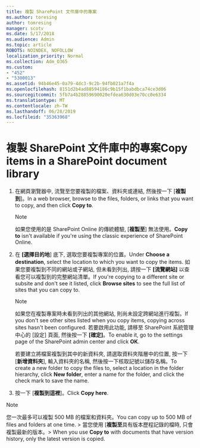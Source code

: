 ```yaml
---
title: 複製 SharePoint 文件庫中的專案
ms.author: toresing
author: tomresing
manager: scotv
ms.date: 5/17/2018
ms.audience: Admin
ms.topic: article
ROBOTS: NOINDEX, NOFOLLOW
localization_priority: Normal
ms.collection: Adm_O365
ms.custom:
- "452"
- "5300013"
ms.assetid: 94b46e45-0a79-4dc3-9c2b-94fb021a7f4a
ms.openlocfilehash: 8151d2b4ad88594186c9b15f1babdbca74ce3d06
ms.sourcegitcommit: 5fb7a4b28859690020efdea630d03e70cc0e6334
ms.translationtype: MT
ms.contentlocale: zh-TW
ms.lasthandoff: 06/28/2019
ms.locfileid: "35363968"
---
```

# <a name="copy-items-in-a-sharepoint-document-library"></a><span data-ttu-id="1ae82-102">複製 SharePoint 文件庫中的專案</span><span class="sxs-lookup"><span data-stu-id="1ae82-102">Copy items in a SharePoint document library</span></span>

1. <span data-ttu-id="1ae82-103">在網頁瀏覽器中, 流覽至您要複製的檔案、資料夾或連結, 然後按一下 [**複製到**]。</span><span class="sxs-lookup"><span data-stu-id="1ae82-103">In a web browser, browse to the files, folders, or links that you want to copy, and then click **Copy to**.</span></span>

    > [!NOTE]
    > <span data-ttu-id="1ae82-104">如果您使用的是 SharePoint Online 的傳統體驗, [**複製至**] 無法使用。</span><span class="sxs-lookup"><span data-stu-id="1ae82-104">**Copy to** isn't available if you're using the classic experience of SharePoint Online.</span></span>
  
2. <span data-ttu-id="1ae82-105">在 **[選擇目的地**] 底下, 選取您要複製專案的位置。</span><span class="sxs-lookup"><span data-stu-id="1ae82-105">Under **Choose a destination**, select the location to which you want to copy the items.</span></span> <span data-ttu-id="1ae82-106">如果您要複製到不同的網站或子網站, 但未看到列出, 請按一下 **[流覽網站]** 以查看您可以複製到的完整網站清單。</span><span class="sxs-lookup"><span data-stu-id="1ae82-106">If you're copying to a different site or subsite and don't see it listed, click **Browse sites** to see the full list of sites that you can copy to.</span></span>

    > [!NOTE]
    > <span data-ttu-id="1ae82-107">如果您在複製專案時未看到列出的其他網站, 則尚未設定跨網站進行複製。</span><span class="sxs-lookup"><span data-stu-id="1ae82-107">If you don't see other sites listed when you copy items, copying across sites hasn't been configured.</span></span> <span data-ttu-id="1ae82-108">若要啟用此功能, 請移至 SharePoint 系統管理中心的 [設定] 頁面, 然後按一下 **[確定]**。</span><span class="sxs-lookup"><span data-stu-id="1ae82-108">To enable it, go to the settings page of the SharePoint admin center and click **OK**.</span></span>
  
    <span data-ttu-id="1ae82-109">若要建立將檔案複製到其中的新資料夾, 請選取資料夾階層中的位置, 按一下 [**新增資料夾**], 輸入資料夾的名稱, 然後按一下核取記號以儲存名稱。</span><span class="sxs-lookup"><span data-stu-id="1ae82-109">To create a new folder to copy the files to, select a location in the folder hierarchy, click **New folder**, enter a name for the folder, and click the check mark to save the name.</span></span>

3. <span data-ttu-id="1ae82-110">按一下 [**複製到這裡**]。</span><span class="sxs-lookup"><span data-stu-id="1ae82-110">Click **Copy here**.</span></span>

> [!NOTE]
> <span data-ttu-id="1ae82-111">您一次最多可以複製 500 MB 的檔案和資料夾。</span><span class="sxs-lookup"><span data-stu-id="1ae82-111">You can copy up to 500 MB of files and folders at one time.</span></span> <span data-ttu-id="1ae82-112">> 當您使用 [**複製至**具有版本歷程記錄的檔時, 只會複製最新的版本。</span><span class="sxs-lookup"><span data-stu-id="1ae82-112">>  When you use **Copy to** with documents that have version history, only the latest version is copied.</span></span>
  